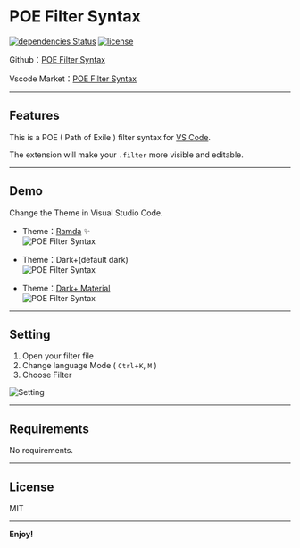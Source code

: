 # POE Filter Syntax

[![dependencies Status](https://david-dm.org/explooosion/PoeFilterSyntax.svg)](https://david-dm.org/)
[![license](https://img.shields.io/github/license/mashape/apistatus.svg)](https://github.com/explooosion/PoeFilterSyntax/blob/master/LICENSE)

Github：[POE Filter Syntax](https://github.com/explooosion/PoeFilterSyntax)

Vscode Market：[POE Filter Syntax](https://marketplace.visualstudio.com/items?itemName=robby.poe-filter)

-------

## Features

This is a POE ( Path of Exile ) filter syntax for [VS Code](https://code.visualstudio.com/).

The extension will make your `.filter` more visible and editable.

-------

## Demo

Change the Theme in Visual Studio Code.

+ Theme：[Ramda](https://marketplace.visualstudio.com/items?itemName=gluons.ramda-theme) ✨  
![POE Filter Syntax](https://raw.githubusercontent.com/explooosion/PoeFilterSyntax/master/images/poe-filter-syntax-ramda.jpg)

+ Theme：Dark+(default dark)  
![POE Filter Syntax](https://raw.githubusercontent.com/explooosion/PoeFilterSyntax/master/images/poe-filter-syntax-dark.jpg)  

+ Theme：[Dark+ Material](https://marketplace.visualstudio.com/items?itemName=vangware.dark-plus-material)  
![POE Filter Syntax](https://raw.githubusercontent.com/explooosion/PoeFilterSyntax/master/images/poe-filter-syntax-dark-material.jpg)

-------

## Setting

1. Open your filter file
2. Change language Mode ( `Ctrl`+`K`, `M` )
3. Choose Filter
  
![Setting](https://raw.githubusercontent.com/explooosion/PoeFilterSyntax/master/images/setting1.jpg)

-------

## Requirements

No requirements.

-------

## License
MIT

-------

**Enjoy!**